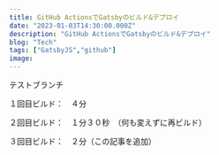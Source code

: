 ```yaml
---
title: GitHub ActionsでGatsbyのビルド&デプロイ
date: "2023-01-03T14:30:00.000Z"
description: "GitHub ActionsでGatsbyのビルド&デプロイ"
blog: "Tech"
tags: ["GatsbyJS","github"]
image: 
---
```


テストブランチ

１回目ビルド：　４分

２回目ビルド：　１分３０秒　（何も変えずに再ビルド）

３回目ビルド：　２分（この記事を追加）
